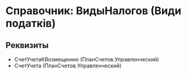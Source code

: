 ﻿# Справочник: ВидыНалогов (Види податків)

## Реквизиты

- СчетУчетаКВозмещению (ПланСчетов.Управленческий)
- СчетУчета (ПланСчетов.Управленческий)

